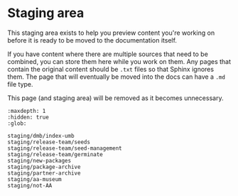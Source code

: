 # Staging area

This staging area exists to help you preview content you're working on before
it is ready to be moved to the documentation itself.

If you have content where there are multiple sources that need to be combined,
you can store them here while you work on them. Any pages that contain the
original content should be `.txt` files so that Sphinx ignores them. The page
that will eventually be moved into the docs can have a `.md` file type.

This page (and staging area) will be removed as it becomes unnecessary.

```{toctree}
:maxdepth: 1
:hidden: true
:glob:

staging/dmb/index-umb
staging/release-team/seeds
staging/release-team/seed-management
staging/release-team/germinate
staging/new-packages
staging/package-archive
staging/partner-archive
staging/aa-museum
staging/not-AA
```



